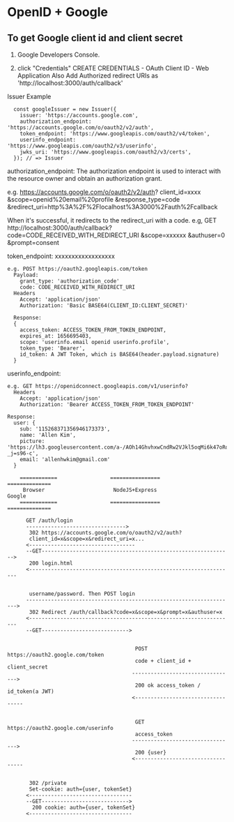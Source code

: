 # OpenID + Google

## To get Google client id and client secret
1. Google Developers Console.
  
2. click "Credentials"
   CREATE CREDENTIALS - OAuth Client ID - Web Application
   Also Add Authorized redirect URIs as 'http://localhost:3000/auth/callback'
  
Issuer Example
```
  const googleIssuer = new Issuer({
    issuer: 'https://accounts.google.com',
    authorization_endpoint: 'https://accounts.google.com/o/oauth2/v2/auth',
    token_endpoint: 'https://www.googleapis.com/oauth2/v4/token',
    userinfo_endpoint: 'https://www.googleapis.com/oauth2/v3/userinfo',
    jwks_uri: 'https://www.googleapis.com/oauth2/v3/certs',
  }); // => Issuer
```

authorization_endpoint: 
  The authorization endpoint is used to interact with the resource
  owner and obtain an authorization grant. 

  e.g. https://accounts.google.com/o/oauth2/v2/auth?
    client_id=xxxx
    &scope=openid%20email%20profile
    &response_type=code
    &redirect_uri=http%3A%2F%2Flocalhost%3A3000%2Fauth%2Fcallback

  When it's successful, it redirects to the redirect_uri with a code.
   e.g, GET http://localhost:3000/auth/callback?
     code=CODE_RECEIVED_WITH_REDIRECT_URI
     &scope=xxxxxx
     &authuser=0
     &prompt=consent
  
  token_endpoint:
    xxxxxxxxxxxxxxxxxx

    e.g. POST https://oauth2.googleapis.com/token
      Payload: 
        grant_type: 'authorization_code'
        code: CODE_RECEIVED_WITH_REDIRECT_URI
      Headers
        Accept: 'application/json'
        Authorization: 'Basic BASE64(CLIENT_ID:CLIENT_SECRET)'

      Response: 
      {
        access_token: ACCESS_TOKEN_FROM_TOKEN_ENDPOINT,
        expires_at: 1656695403,
        scope: 'userinfo.email openid userinfo.profile',
        token_type: 'Bearer',
        id_token: A JWT Token, which is BASE64(header.payload.signature)
      }

  userinfo_endpoint:

    e.g. GET https://openidconnect.googleapis.com/v1/userinfo?
      Headers 
        Accept: 'application/json'
        Authorization: 'Bearer ACCESS_TOKEN_FROM_TOKEN_ENDPOINT'

    Response:
      user: {
        sub: '115268371356946173373',
        name: 'Allen Kim',
        picture: 'https://lh3.googleusercontent.com/a-/AOh14GhvhxwCndRw2VJkl5oqMi6k47oRqlyAw040t-_j=s96-c',
        email: 'allenhwkim@gmail.com'
      }


```
    ============                 ================               ==============
     Browser                      NodeJS+Express                 Google
    ============                 ================               ==============
      
      GET /auth/login  
      -------------------------------->
       302 https://accounts.google.com/o/oauth2/v2/auth?
       client_id=x&scope=x&redirect_uri=x...
      <----------------------------------
      --GET------------------------------------------------------------->
       200 login.html
      <------------------------------------------------------------------
      

       username/password. Then POST login
      ------------------------------------------------------------------->
       302 Redirect /auth/callback?code=x&scope=x&prompt=x&authuser=x
      <------------------------------------------------------------------
      --GET---------------------------->
      

                                         POST https://oauth2.google.com/token
                                         code + client_id + client_secret 
                                        --------------------------------->
                                         200 ok access_token / id_token(a JWT)
                                        <----------------------------------
    

                                         GET https://oauth2.google.com/userinfo
                                         access_token
                                        --------------------------------->
                                         200 {user}
                                        <----------------------------------


       302 /private
       Set-cookie: auth={user, tokenSet}
      <---------------------------------
      --GET---------------------------->
        200 cookie: auth={user, tokenSet}
      <---------------------------------
```